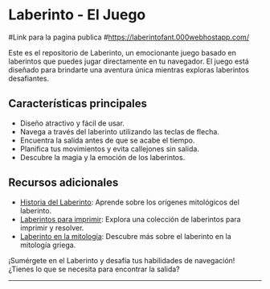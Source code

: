 
# Laberinto - El Juego
#Link para la pagina publica
#https://laberintofant.000webhostapp.com/

Este es el repositorio de Laberinto, un emocionante juego basado en laberintos que puedes jugar directamente en tu navegador. El juego está diseñado para brindarte una aventura única mientras exploras laberintos desafiantes.

## Características principales

- Diseño atractivo y fácil de usar.
- Navega a través del laberinto utilizando las teclas de flecha.
- Encuentra la salida antes de que se acabe el tiempo.
- Planifica tus movimientos y evita callejones sin salida.
- Descubre la magia y la emoción de los laberintos.

## Recursos adicionales

- [Historia del Laberinto](https://www.ancient.eu/Labyrinth/): Aprende sobre los orígenes mitológicos del laberinto.
- [Laberintos para imprimir](https://www.printactivities.com/Mazes.html): Explora una colección de laberintos para imprimir y resolver.
- [Laberinto en la mitología](https://www.greekmyths-greekmythology.com/myth-of-labyrinth-minotaur/): Descubre más sobre el laberinto en la mitología griega.

¡Sumérgete en el Laberinto y desafía tus habilidades de navegación! ¿Tienes lo que se necesita para encontrar la salida?

---

